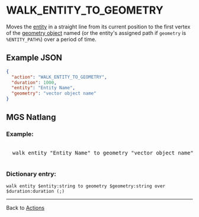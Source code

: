 # WALK_ENTITY_TO_GEOMETRY

Moves the [entity](entities) in a straight line from its current position to the first vertex of the [geometry object](maps/vector_objects) named (or the entity's assigned path if `geometry` is `%ENTITY_PATH%`) over a period of time.

## Example JSON

```json
{
  "action": "WALK_ENTITY_TO_GEOMETRY",
  "duration": 1000,
  "entity": "Entity Name",
  "geometry": "vector object name"
}
```

## MGS Natlang

### Example:

<pre class="HyperMD-codeblock mgs">

  <span class="verb">walk</span> <span class="sigil">entity</span> <span class="string">"Entity Name"</span> <span class="">to</span> <span class="sigil">geometry</span> <span class="string">"vector object name"</span> <span class="">over</span> <span class="number">1000ms</span><span class="terminator">;</span>

</pre>

### Dictionary entry:

```
walk entity $entity:string to geometry $geometry:string over $duration:duration (;)
```

---

Back to [Actions](actions)
